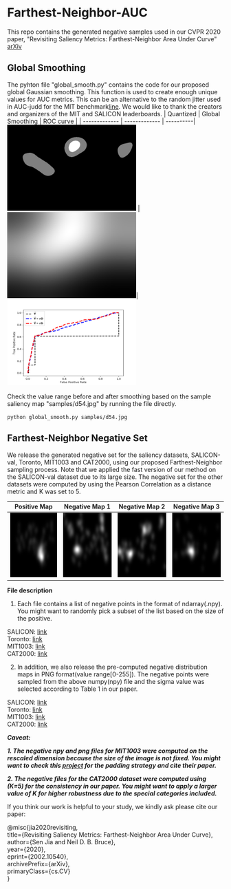 # Farthest-Neighbor-AUC
This repo contains the generated negative samples used in our CVPR 2020 paper, "Revisiting Saliency Metrics: Farthest-Neighbor Area Under Curve" [arXiv](https://arxiv.org/abs/2002.10540)

## Global Smoothing  
The pyhton file "global_smooth.py" contains the code for our proposed global Gaussian smoothing. This function is used to create enough unique values for AUC metrics. This can be an alternative to the random jitter used in AUC-judd for the MIT benchmark[line](http://saliency.mit.edu/results_mit300.html). We would like to thank the creators and organizers of the MIT and SALICON leaderboards.
| Quantized  | Global Smoothing | ROC curve |
| ------------- | ------------- | ----------|
  <img src="https://github.com/SenJia/Farthest-Neighbor-AUC/blob/master/samples/quantized.png" width="300px" height="200px"> |  <img src="https://github.com/SenJia/Farthest-Neighbor-AUC/blob/master/samples/gs_global.png" width="300px" height="200px">| <img src="https://github.com/SenJia/Farthest-Neighbor-AUC/blob/master/samples/GS_curve.png" width="300px" height="200px">

Check the value range before and after smoothing based on the sample saliency map "samples/d54.jpg" by running the file directly.
```
python global_smooth.py samples/d54.jpg
```

## Farthest-Neighbor Negative Set  
We release the generated negative set for the saliency datasets, SALICON-val, Toronto, MIT1003 and CAT2000,
using our proposed Farthest-Neighbor sampling process. Note that we applied the fast version of our method on the SALICON-val
dataset due to its large size. The negative set for the other datasets were computed by using the Pearson Correlation as a distance metric and K was set to 5. 

| Positive Map | Negative Map 1 | Negative Map 2 | Negative Map 3 |
| ------------- | ------------- | ----------| ----------|
  <img src="https://github.com/SenJia/Farthest-Neighbor-AUC/blob/master/samples/positive.png" width="200px" height="150px"> |  <img src="https://github.com/SenJia/Farthest-Neighbor-AUC/blob/master/samples/negative1.png" width="200px" height="150px">| <img src="https://github.com/SenJia/Farthest-Neighbor-AUC/blob/master/samples/negative2.png" width="200px" height="150px">| <img src="https://github.com/SenJia/Farthest-Neighbor-AUC/blob/master/samples/negative3.png" width="200px" height="150px">

**File description**  
1. Each file contains a list of negative points in the format of ndarray(.npy). You might want to randomly pick
a subset of the list based on the size of the positive.

SALICON: [link](https://drive.google.com/file/d/1D-vQY8fBTmGqTofr7pB788y5sjce9z6R/view?usp=sharing)  
Toronto: [link](https://drive.google.com/file/d/1mwd6Oheuwbu-CRKSyX4uRL1eH3dwQXQb/view?usp=sharing)  
MIT1003: [link](https://drive.google.com/file/d/1qeDgkhWyOrXZJQPD92QnQmwfSC8jMrs1/view?usp=sharing)  
CAT2000: [link](https://drive.google.com/file/d/1n0rM2DVibmEPsVYOeMbFyBYwGKHOjBel/view?usp=sharing)  


2. In addition, we also release the pre-computed negative distribution maps in PNG format(value range[0-255]). The negative points were sampled from the above numpy(npy) file and the sigma value was selected according to Table 1 in our paper.

SALICON: [link](https://drive.google.com/file/d/1RYw2LbcZO0qMHtow9S4gb8U3vdoVmN4y/view?usp=sharing)  
Toronto: [link](https://drive.google.com/file/d/1JshThWpHlbO9eU2G164Pq6ovLxSASw6M/view?usp=sharing)  
MIT1003: [link](https://drive.google.com/file/d/1xw9QHsVTZGA-XULEWpCnnd5P1dI4y53f/view?usp=sharing)  
CAT2000: [link](https://drive.google.com/file/d/1Rq8ZUgE7fn4h4jw_Ccon-PtmF_k096QC/view?usp=sharing)  

***Caveat:***

***1. The negative npy and png files for MIT1003 were computed on the rescaled dimension because the size of the image is not fixed. You might want to check this [project](https://github.com/marcellacornia/sam) for the padding strategy and cite their paper.***

***2. The negative files for the CAT2000 dataset were computed using (K=5) for the consistency in our paper. You might want to apply a larger value of K for higher robustness due to the special categories included.***

If you think our work is helpful to your study, we kindly ask please cite our paper:  

@misc{jia2020revisiting,  
    title={Revisiting Saliency Metrics: Farthest-Neighbor Area Under Curve},  
    author={Sen Jia and Neil D. B. Bruce},  
    year={2020},  
    eprint={2002.10540},  
    archivePrefix={arXiv},  
    primaryClass={cs.CV}  
}
